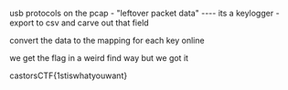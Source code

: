 usb protocols on the pcap - "leftover packet data" ---- its a keylogger - export to csv and carve out that field

convert the data to the mapping for each key online

we get the flag in a weird find way but we got it

castorsCTF{1stiswhatyouwant}

